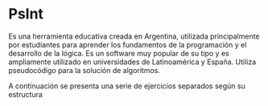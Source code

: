 # PsInt
Es una herramienta educativa creada en Argentina, utilizada principalmente por estudiantes para aprender los fundamentos de la programación y el desarrollo de la lógica. Es un software muy popular de su tipo y es ampliamente utilizado en universidades de Latinoamérica y España. Utiliza pseudocódigo para la solución de algoritmos.

A continuación se presenta una serie de ejercicios separados según su estructura
